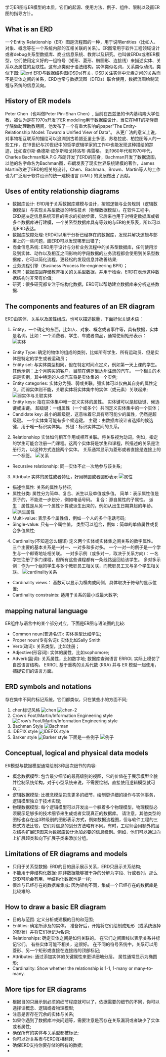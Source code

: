 学习ER图与ER模型的本质，它们的起源、使用方法、例子、组件、限制以及画ER图的指导方针。
## What is an ERD
一个Entity Relationship（ER）图是流程图的一种，用于说明entities（比如人、对象、概念等在一个系统内部的互相关联的关系）。ER图常用于软件工程领域设计或者debug关系型数据库、商业信息系统、教育以及研究。也叫做ERDs或者ER模型，它们使用定义好的一组符号（矩形、菱形、椭圆形、连接线）来描述实体、关系以及属性的互联性。这有点类似于语法结构，实体类似名词，关系类似动词。类似下图:
![erd](erd/erd1.png)
ERD与数据结构图(DSDs)有关，DSD关注实体中元素之间的关系而不是实体之间的关系，ERD也常与数据流图（DFDs）联合使用，数据流图绘制流程与系统的信息流向。
## History of ER models
Peter Chen（也叫做Peter Pin-Shan Chen）, 当前在匹兹堡的卡内基梅隆大学任教，被认为是在1970s开发了ER modeling用于数据库设计，当它在MIT的斯隆商学院做助理助教期间，他发布了一个有重大影响的paper"The Entity-Relationship Model: Toward a Unified View of Data"。
从更广法的意义上说，对事物相互联系的描绘可以追溯到古希腊亚里士多德、苏格拉底、柏拉图等人的一些工作，在19世纪与20世纪中的哲学逻辑学家的工作中也能发现这种描绘的踪迹，比如查尔斯·桑德斯·皮尔斯和戈特洛布·弗雷格。
到1960年代和1970年代，Charles Bachman和A.P.G.布朗开发了ERD的前身，Bachman开发了数据流图，以他的名字命名为Bachman图，布朗发表了现实世界系统建模的著作，James Martin改进了ERD的相关的设计，Chen、Bachman、Brown、Martin等人的工作也为广泛用于软件设计的统一建模语言 (UML) 的发展做出了贡献。
## Uses of entity relationship diagrams
- 数据库设计: ERD用于关系数据库建模与设计，按照逻辑与业务规则（逻辑数据模型）与实现关系型数据的特性技术（物理数据模型）。在软件工程中，ERD是决定信息系统项目的需求的初始步骤，它后来也用于对特定数据库或者多个数据库进行建模，一个关系型数据库具有等效的与ER的关系表，所以可以用ERD表达。
- 数据库故障处理: ERD可以用于分析已经存在的数据库，发现并解决逻辑与部署上的一些问题，画ERD可以发现哪里出错了;
- 商业信息系统: ERD用于设计与分析业务流程中的关系型数据库，任何使用涉及到实体、动作以及相互之间影响的字段数据的业务流程都会使用到关系型数据库，它可以简化流程，更轻松的发现信息并改善结果;
- 业务流程引擎（Business Process Re-engineering BPR）；
- 教育：数据库回存储教育相关的关系型数据，并用于检索，ERD在表示这种数据结构时非常有价值;
- 研究：很多研究都专注于结构化数据，ERD可以帮助建立数据库来分析这些数据.
## The components and features of an ER diagram
ERD由实体、关系以及属性组成，也可以描述数量，下面好似关键术语：
1. Entity，一个确定的东西，比如人、对象、概念或者事件等，具有数据，实体是名词，比如：一个消费者、学生、车或者商品，通常使用矩形表示：
![实体](erd/entity.png)
- Entity Type: 确定的物体的组成的类别，比如所有学生、所有运动员、但是实体是特定的学生或者运动员；
- Entity set: 与实体类型相同，但在特定时间点定义，例如第一天上课的学生。 其他示例：上个月购买的客户，目前在佛罗里达州注册的汽车。 一个相关的术语是实例，其中特定的人或汽车将是实体集的一个实例;
- Entity categories: 实体分为强、弱或关联。强实体可以仅由其自身的属性定义，而弱实体则不能，关联实体将实体集中的实体（或元素）关联起来;
![弱实体与关联实体](erd/weak-entity%26associative-entity.png)
- Entity keys: 指在实体集中唯一定义实体的属性。 实体键可以是超级键、候选键或主键。 超级键：一组属性（一个或多个）共同定义实体集中的一个实体；
- Candidate key: 最小的超级键，这意味着它具有尽可能少的属性，仍然是超级键。 一个实体集可能有多个候选键。 主键：由数据库设计者选择的候选键，用于唯一标识实体集。 外键：标识实体之间的关系。
2. Relationshiop
实体如何相互作用或相互关联。将关系视为动词。例如，指定的学生可能会注册一门课程。这两个实体将是学生和课程，所描述的关系是注册行为，以这种方式连接两个实体。 关系通常显示为菱形或者直接是连接上的一个标签。
![关系](erd/relationship.png)
- Recursive relationship: 同一实体不止一次地参与该关系;
3. Attribute
实体的属性或者特征，好用椭圆或者圆形表示
![属性](erd/attribute.png)
- 描述性属性: 关系的属性与特征;
- 属性分类: 属性分为简单、复合、派生以及单值或多值。 简单：表示属性值是原子的，不能进一步划分，例如电话号码。 复合：源自属性的子属性。 派生：属性是从另一个属性计算或派生出来的，例如从出生日期算起的年龄。
![派生属性](erd/derived-attribute.png)
- Multi-value: 表示多个属性值，例如一个人的多个电话号码;
- Single-value: 只有一个属性值。 类型可以组合，例如：简单的单值属性或复合多值属性;
4. Cardinality(不知道怎么翻译)
定义两个实体或实体集之间关系的数字属性。 三个主要的基本关系是一对一、一对多和多对多。 一个一对一的例子是一个学生与一个邮寄地址相关联。 一对多示例（或多对一，取决于关系方向）：一名学生注册了多门课程，但所有这些课程都有一条线路返回给该学生。 多对多示例：作为一个组的学生与多个教职员工相关联，而教职员工又与多个学生相关联。
![cardinality关系](erd/cardinality.png)
- Cardinality views： 基数可以显示为横向或同侧，具体取决于符号的显示位置;
- Cardinality constraints: 适用于关系的最小或最大数字;
## mapping natural language
ER组件与语言中的某个部分对应，下面是ER图与语法图的比较:
- Common noun(普通名词): 实体类型比如学生;
- Proper noun(专有名词): 实体比如Sally Smith
- Verb(动词): 关系类型，比如注册；
- Adjective(形容词): 实体的属性，比如sophomore;
- Adverb(副词): 关系属性，比如数字地;
数据库查询语言 ERROL 实际上模仿了自然语言结构。 ERROL 基于重构的关系代数 (RRA) 并与 ER 模型一起使用，捕捉它们的语言方面。
## ERD symbols and notations
存在集中不同的标记系统，它们都类似，只在某些小的方面不同;
1. chen标记风格
![chen](erd/chen.png)
![chen-2](erd/chen-cardinality.png)
2. Crow’s Foot/Martin/Information Engineering style
![Crow’s Foot/Martin/Information Engineering style](erd/crow-foot.png)
3. Bachman Style
![Bachman](erd/bachman.png)
4. IDEF1X style
![IDEF1X style](erd/idef1x.png)
5. Barker style
![Barker style](erd/barker%20style.png)
下面是一些例子
![例子](erd/examples.png)
## Conceptual, logical and physical data models
ER模型与数据模型通常绘制3种层次细节的内容:
- 概念数据模型: 包含最少细节的最高级别的视图，它的价值在于展示模型全貌并绘制系统架构，对于小型系统来说，不需要绘制，直接使用逻辑模型就可以；
- 逻辑数据模型: 比概念模型包含更多的细节，绘制更详细的操作与实体事务，逻辑模型独立于技术实现;
- 物理数据模型: 每个逻辑模型可以开发出一个躲着多个物理模型，物理模型必须展示足够多的技术细节来生成或者实现真正的数据库。
请注意，其他类型的图标也存在这3种级别的图形表示方式，例如数据流程图，但与软件工程的三模式方法比较，它们对信息的划分方法略有不同。有时，工程师会用额外的层次结构扩展ER图来为数据库设计添加必要的信息级别。例如，他们可以通过向上扩展超类和向下扩展子类来添加分组。
## Limitations of ER diagrams and models
- 只用于关系型数据: ERD的目的展示展示关系，ERD只展示关系结构;
- 不能用于非结构化数据: 除非数据能够被干净的分解为字段、行或者列，那么ERD可能会有用，半结构化数据也是一样;
- 很难与已经存在的数据库集成: 因为架构不同，集成一个已经存在的数据库是比较难的.
## How to draw a basic ER diagram
- 目的与范围: 定义分析或建模的目的和范围;
- Entities: 确定所涉及的实体。 准备好后，开始将它们绘制成矩形（或系统选择的形状）并将它们标记为名词;
- Relationships: 确定实体之间是如何关联的。 在它们之间画线以表示关系并标记它们。 有些实体可能不相关，这很好。 在不同的符号系统中，关系可以用菱形、另一个矩形或直接在连接线的顶部标记;
- Attributes: 通过添加实体的关键属性来更详细地分层。 属性通常显示为椭圆形;
- Cardinality: Show whether the relationship is 1-1, 1-many or many-to-many.
## More tips for ER diagrams
- 根据目的只展示到必须的细节程度就可以了，依据需要的细节的不同，你可以选择话概念、逻辑或者物理模型;
- 注意是否存在冗余的实体与关系;
- 如果你遇到了数据库冲突问题等，需要注意是否存在关系漏洞或者缺少了实体或者属性;
- 确保所有的实体与关系型都被标记;
- 你可以对关系表与ERD互相翻译;
- 确保ERD支持你要存储的所有的数据;
- 


